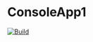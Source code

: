 # ConsoleApp1

[![Build](https://github.com/timheuer/ConsoleApp1/actions/workflows/build.yaml/badge.svg)](https://github.com/timheuer/ConsoleApp1/actions/workflows/build.yaml)
